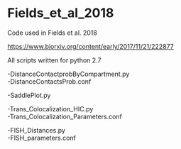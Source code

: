 # Fields_et_al_2018
Code used in Fields et al. 2018

https://www.biorxiv.org/content/early/2017/11/21/222877

All scripts written for python 2.7
  
-DistanceContactprobByCompartment.py  
 -DistanceContactsProb.conf  
  
-SaddlePlot.py  
  
-Trans_Colocalization_HIC.py  
 -Trans_Colocalization_Parameters.conf  

-FISH_Distances.py  
 -FISH_parameters.conf  
